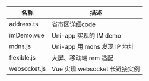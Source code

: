 | 名称         | 描述                           |
| ------------ | ------------------------------ |
| address.ts   | 省市区详细code                 |
| imDemo.vue   | Uni-app 实现的 IM demo         |
| mdns.js      | Uni-app 用 mdns 发现 IP 地址   |
| flexible.js  | 大屏、移动端 rem 适配          |
| websocket.js | Vue  实现 websocket 长链接实例 |

